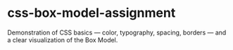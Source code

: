 # css-box-model-assignment
Demonstration of CSS basics — color, typography, spacing, borders — and a clear visualization of the Box Model.
